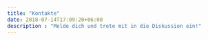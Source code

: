 ```yaml
---
title: "Kontakte"
date: 2018-07-14T17:09:20+06:00
description : "Melde dich und trete mit in die Diskussion ein!"
---
```


